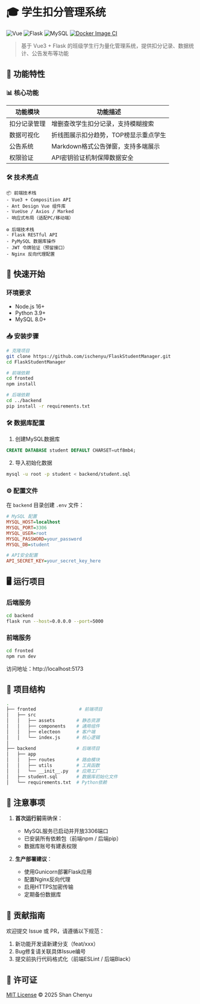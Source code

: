 # 🎓 学生扣分管理系统

![Vue](https://img.shields.io/badge/Vue-3.3.4-brightgreen)
![Flask](https://img.shields.io/badge/Flask-3.1.0-blue)
![MySQL](https://img.shields.io/badge/MySQL-8.3-orange)
[![Docker Image CI](https://github.com/ischenyu/FlaskStudentManager/actions/workflows/docker-image.yml/badge.svg?branch=master)](https://github.com/ischenyu/FlaskStudentManager/actions/workflows/docker-image.yml)

> 基于 Vue3 + Flask 的班级学生行为量化管理系统，提供扣分记录、数据统计、公告发布等功能

## 🌟 功能特性

### 📊 核心功能
| 功能模块       | 功能描述                              |
|----------------|-------------------------------------|
| 扣分记录管理    | 增删查改学生扣分记录，支持模糊搜索       |
| 数据可视化      | 折线图展示扣分趋势，TOP榜显示重点学生    |
| 公告系统        | Markdown格式公告弹窗，支持多端展示      |
| 权限验证        | API密钥验证机制保障数据安全            |

### 🛠 技术亮点
```text
📦 前端技术栈
- Vue3 + Composition API
- Ant Design Vue 组件库
- VueUse / Axios / Marked
- 响应式布局（适配PC/移动端）

⚙️ 后端技术栈
- Flask RESTful API
- PyMySQL 数据库操作
- JWT 令牌验证（预留接口）
- Nginx 反向代理配置
```

## 🚀 快速开始

### 环境要求
- Node.js 16+
- Python 3.9+
- MySQL 8.0+

### 📥 安装步骤

```bash
# 克隆项目
git clone https://github.com/ischenyu/FlaskStudentManager.git
cd FlaskStudentManager

# 前端依赖
cd fronted
npm install

# 后端依赖
cd ../backend
pip install -r requirements.txt
```

### 🛠 数据库配置

1. 创建MySQL数据库
```sql
CREATE DATABASE student DEFAULT CHARSET=utf8mb4;
```

2. 导入初始化数据
```bash
mysql -u root -p student < backend/student.sql
```

### ⚙️ 配置文件
在 `backend` 目录创建 `.env` 文件：
```ini
# MySQL 配置
MYSQL_HOST=localhost
MYSQL_PORT=3306
MYSQL_USER=root
MYSQL_PASSWORD=your_password
MYSQL_DB=student

# API安全配置
API_SECRET_KEY=your_secret_key_here
```

## 🖥 运行项目

### 后端服务
```bash
cd backend
flask run --host=0.0.0.0 --port=5000
```

### 前端服务
```bash
cd fronted
npm run dev
```

访问地址：http://localhost:5173

## 📂 项目结构

```bash
.
├── fronted                # 前端项目
│   ├── src
│   │   ├── assets        # 静态资源
│   │   ├── components    # 通用组件
│   │   ├── electeon      # 客户端
│   │   └── index.js      # 核心逻辑
│
├── backend               # 后端项目
│   ├── app
│   │   ├── routes        # 路由模块
│   │   ├── utils         # 工具函数
│   │   └── __init__.py   # 应用工厂
│   ├── student.sql       # 数据库初始化文件
│   └── requirements.txt  # Python依赖
```

## 📌 注意事项

1. **首次运行前**需确保：
   - MySQL服务已启动并开放3306端口
   - 已安装所有依赖包（前端npm / 后端pip）
   - 数据库账号有建表权限

2. **生产部署建议**：
   - 使用Gunicorn部署Flask应用
   - 配置Nginx反向代理
   - 启用HTTPS加密传输
   - 定期备份数据库

## 🤝 贡献指南

欢迎提交 Issue 或 PR，请遵循以下规范：
1. 新功能开发请新建分支（feat/xxx）
2. Bug修复请关联具体Issue编号
3. 提交前执行代码格式化（前端ESLint / 后端Black）

## 📄 许可证

[MIT License](license) © 2025 Shan Chenyu
